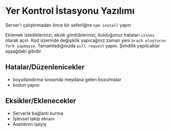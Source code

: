# Yer Kontrol İstasyonu Yazılımı

Server'ı çalıştırmadan önce bir seferliğne `npm install` yapın

Eklemek istediklerinizi, eksik gördüklerinizi, bulduğunuz hataları `issues` olarak açın. Kod üzerinde değişiklik yapıcağınız zaman yeni `brach oluşturun fork yapmayın`. Tamamladığınızda `pull request` yapın. Şimdilik yapılcaklar aşşağdaki gibidir.

## Hatalar/Düzenlenicekler

* boyutlandırma sırasında meydana gelen bozulmalar
* kodun yapısı

## Eksikler/Eklenecekler

* Serverla bağlantı kurma
* İşlevsel takip ekranı
* Asenkron işeyiş
